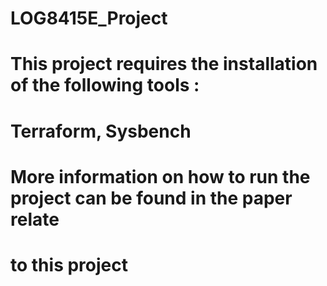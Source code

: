 # LOG8415E_Project
# This project requires the installation of the following tools :
# Terraform, Sysbench
#
# More information on how to run the project can be found in the paper relate
# to this project